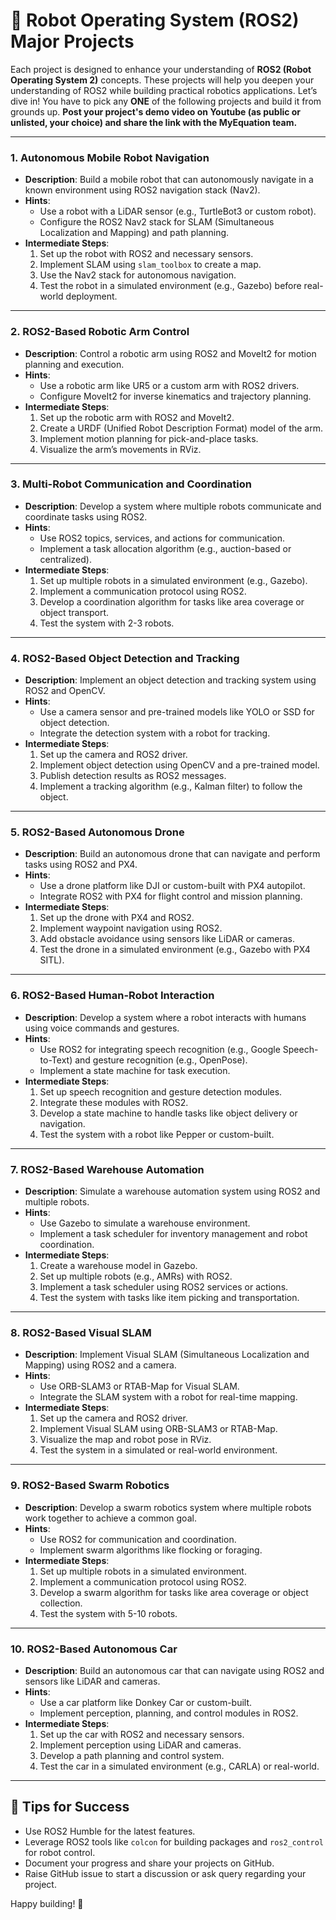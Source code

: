 # 🚀 Robot Operating System (ROS2) Major Projects

Each project is designed to enhance your understanding of **ROS2 (Robot Operating System 2)** concepts. These projects will help you deepen your understanding of ROS2 while building practical robotics applications. Let’s dive in! You have to pick any **ONE** of the following projects and build it from grounds up. **Post your project's demo video on Youtube (as public or unlisted, your choice) and share the link with the MyEquation team.**

---

### 1. **Autonomous Mobile Robot Navigation**
   - **Description**: Build a mobile robot that can autonomously navigate in a known environment using ROS2 navigation stack (Nav2).
   - **Hints**:
     - Use a robot with a LiDAR sensor (e.g., TurtleBot3 or custom robot).
     - Configure the ROS2 Nav2 stack for SLAM (Simultaneous Localization and Mapping) and path planning.
   - **Intermediate Steps**:
     1. Set up the robot with ROS2 and necessary sensors.
     2. Implement SLAM using `slam_toolbox` to create a map.
     3. Use the Nav2 stack for autonomous navigation.
     4. Test the robot in a simulated environment (e.g., Gazebo) before real-world deployment.

---

### 2. **ROS2-Based Robotic Arm Control**
   - **Description**: Control a robotic arm using ROS2 and MoveIt2 for motion planning and execution.
   - **Hints**:
     - Use a robotic arm like UR5 or a custom arm with ROS2 drivers.
     - Configure MoveIt2 for inverse kinematics and trajectory planning.
   - **Intermediate Steps**:
     1. Set up the robotic arm with ROS2 and MoveIt2.
     2. Create a URDF (Unified Robot Description Format) model of the arm.
     3. Implement motion planning for pick-and-place tasks.
     4. Visualize the arm’s movements in RViz.

---

### 3. **Multi-Robot Communication and Coordination**
   - **Description**: Develop a system where multiple robots communicate and coordinate tasks using ROS2.
   - **Hints**:
     - Use ROS2 topics, services, and actions for communication.
     - Implement a task allocation algorithm (e.g., auction-based or centralized).
   - **Intermediate Steps**:
     1. Set up multiple robots in a simulated environment (e.g., Gazebo).
     2. Implement a communication protocol using ROS2.
     3. Develop a coordination algorithm for tasks like area coverage or object transport.
     4. Test the system with 2-3 robots.

---

### 4. **ROS2-Based Object Detection and Tracking**
   - **Description**: Implement an object detection and tracking system using ROS2 and OpenCV.
   - **Hints**:
     - Use a camera sensor and pre-trained models like YOLO or SSD for object detection.
     - Integrate the detection system with a robot for tracking.
   - **Intermediate Steps**:
     1. Set up the camera and ROS2 driver.
     2. Implement object detection using OpenCV and a pre-trained model.
     3. Publish detection results as ROS2 messages.
     4. Implement a tracking algorithm (e.g., Kalman filter) to follow the object.

---

### 5. **ROS2-Based Autonomous Drone**
   - **Description**: Build an autonomous drone that can navigate and perform tasks using ROS2 and PX4.
   - **Hints**:
     - Use a drone platform like DJI or custom-built with PX4 autopilot.
     - Integrate ROS2 with PX4 for flight control and mission planning.
   - **Intermediate Steps**:
     1. Set up the drone with PX4 and ROS2.
     2. Implement waypoint navigation using ROS2.
     3. Add obstacle avoidance using sensors like LiDAR or cameras.
     4. Test the drone in a simulated environment (e.g., Gazebo with PX4 SITL).

---

### 6. **ROS2-Based Human-Robot Interaction**
   - **Description**: Develop a system where a robot interacts with humans using voice commands and gestures.
   - **Hints**:
     - Use ROS2 for integrating speech recognition (e.g., Google Speech-to-Text) and gesture recognition (e.g., OpenPose).
     - Implement a state machine for task execution.
   - **Intermediate Steps**:
     1. Set up speech recognition and gesture detection modules.
     2. Integrate these modules with ROS2.
     3. Develop a state machine to handle tasks like object delivery or navigation.
     4. Test the system with a robot like Pepper or custom-built.

---

### 7. **ROS2-Based Warehouse Automation**
   - **Description**: Simulate a warehouse automation system using ROS2 and multiple robots.
   - **Hints**:
     - Use Gazebo to simulate a warehouse environment.
     - Implement a task scheduler for inventory management and robot coordination.
   - **Intermediate Steps**:
     1. Create a warehouse model in Gazebo.
     2. Set up multiple robots (e.g., AMRs) with ROS2.
     3. Implement a task scheduler using ROS2 services or actions.
     4. Test the system with tasks like item picking and transportation.

---

### 8. **ROS2-Based Visual SLAM**
   - **Description**: Implement Visual SLAM (Simultaneous Localization and Mapping) using ROS2 and a camera.
   - **Hints**:
     - Use ORB-SLAM3 or RTAB-Map for Visual SLAM.
     - Integrate the SLAM system with a robot for real-time mapping.
   - **Intermediate Steps**:
     1. Set up the camera and ROS2 driver.
     2. Implement Visual SLAM using ORB-SLAM3 or RTAB-Map.
     3. Visualize the map and robot pose in RViz.
     4. Test the system in a simulated or real-world environment.

---

### 9. **ROS2-Based Swarm Robotics**
   - **Description**: Develop a swarm robotics system where multiple robots work together to achieve a common goal.
   - **Hints**:
     - Use ROS2 for communication and coordination.
     - Implement swarm algorithms like flocking or foraging.
   - **Intermediate Steps**:
     1. Set up multiple robots in a simulated environment.
     2. Implement a communication protocol using ROS2.
     3. Develop a swarm algorithm for tasks like area coverage or object collection.
     4. Test the system with 5-10 robots.

---

### 10. **ROS2-Based Autonomous Car**
   - **Description**: Build an autonomous car that can navigate using ROS2 and sensors like LiDAR and cameras.
   - **Hints**:
     - Use a car platform like Donkey Car or custom-built.
     - Implement perception, planning, and control modules in ROS2.
   - **Intermediate Steps**:
     1. Set up the car with ROS2 and necessary sensors.
     2. Implement perception using LiDAR and cameras.
     3. Develop a path planning and control system.
     4. Test the car in a simulated environment (e.g., CARLA) or real-world.

---

## 🌟 **Tips for Success**
- Use ROS2 Humble for the latest features.
- Leverage ROS2 tools like `colcon` for building packages and `ros2_control` for robot control.
- Document your progress and share your projects on GitHub.
- Raise GitHub issue to start a discussion or ask query regarding your project.

Happy building! 🚀